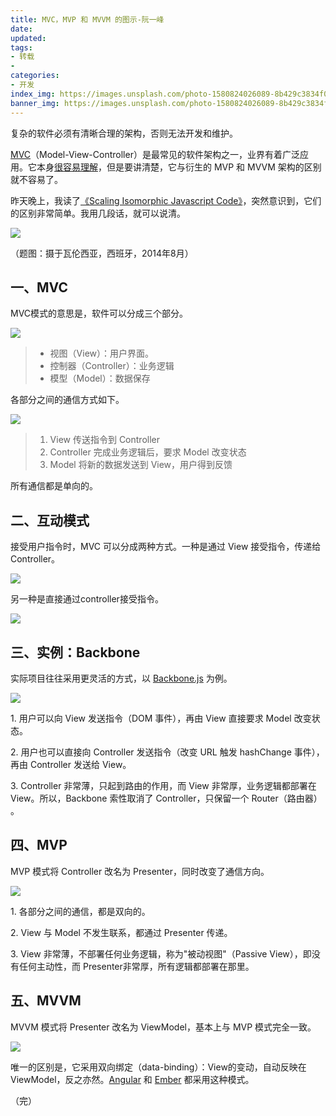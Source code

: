 ```yaml
---
title: MVC，MVP 和 MVVM 的图示-阮一峰
date: 
updated:
tags:
- 转载
- 
categories:
- 开发
index_img: https://images.unsplash.com/photo-1580824026089-8b429c3834f0?ixlib=rb-4.0.3&ixid=MnwxMjA3fDB8MHxwaG90by1wYWdlfHx8fGVufDB8fHx8&auto=format&fit=crop&w=1734&q=80
banner_img: https://images.unsplash.com/photo-1580824026089-8b429c3834f0?ixlib=rb-4.0.3&ixid=MnwxMjA3fDB8MHxwaG90by1wYWdlfHx8fGVufDB8fHx8&auto=format&fit=crop&w=1734&q=80
---
```


复杂的软件必须有清晰合理的架构，否则无法开发和维护。

[MVC](https://zh.wikipedia.org/wiki/MVC)（Model-View-Controller）是最常见的软件架构之一，业界有着广泛应用。它本身[很容易理解](https://www.ruanyifeng.com/blog/2007/11/mvc.html)，但是要讲清楚，它与衍生的 MVP 和 MVVM 架构的区别就不容易了。

昨天晚上，我读了[《Scaling Isomorphic Javascript Code》](http://blog.nodejitsu.com/scaling-isomorphic-javascript-code/)，突然意识到，它们的区别非常简单。我用几段话，就可以说清。

![](https://www.ruanyifeng.com/blogimg/asset/2015/bg2015020102.jpg)

（题图：摄于瓦伦西亚，西班牙，2014年8月）

## 一、MVC

MVC模式的意思是，软件可以分成三个部分。

![](https://www.ruanyifeng.com/blogimg/asset/2015/bg2015020104.png)

> -   视图（View）：用户界面。
> -   控制器（Controller）：业务逻辑
> -   模型（Model）：数据保存

各部分之间的通信方式如下。

![](https://www.ruanyifeng.com/blogimg/asset/2015/bg2015020105.png)

> 1.  View 传送指令到 Controller
> 2.  Controller 完成业务逻辑后，要求 Model 改变状态
> 3.  Model 将新的数据发送到 View，用户得到反馈

所有通信都是单向的。

## 二、互动模式

接受用户指令时，MVC 可以分成两种方式。一种是通过 View 接受指令，传递给 Controller。

![](https://www.ruanyifeng.com/blogimg/asset/2015/bg2015020106.png)

另一种是直接通过controller接受指令。

![](https://www.ruanyifeng.com/blogimg/asset/2015/bg2015020107.png)

## 三、实例：Backbone

实际项目往往采用更灵活的方式，以 [Backbone.js](https://documentcloud.github.com/backbone) 为例。

![](https://www.ruanyifeng.com/blogimg/asset/2015/bg2015020108.png)

1\. 用户可以向 View 发送指令（DOM 事件），再由 View 直接要求 Model 改变状态。

2\. 用户也可以直接向 Controller 发送指令（改变 URL 触发 hashChange 事件），再由 Controller 发送给 View。

3\. Controller 非常薄，只起到路由的作用，而 View 非常厚，业务逻辑都部署在 View。所以，Backbone 索性取消了 Controller，只保留一个 Router（路由器） 。

## 四、MVP

MVP 模式将 Controller 改名为 Presenter，同时改变了通信方向。

![](https://www.ruanyifeng.com/blogimg/asset/2015/bg2015020109.png)

1\. 各部分之间的通信，都是双向的。

2\. View 与 Model 不发生联系，都通过 Presenter 传递。

3\. View 非常薄，不部署任何业务逻辑，称为"被动视图"（Passive View），即没有任何主动性，而 Presenter非常厚，所有逻辑都部署在那里。

## 五、MVVM

MVVM 模式将 Presenter 改名为 ViewModel，基本上与 MVP 模式完全一致。

![](https://www.ruanyifeng.com/blogimg/asset/2015/bg2015020110.png)

唯一的区别是，它采用双向绑定（data-binding）：View的变动，自动反映在 ViewModel，反之亦然。[Angular](https://angularjs.org/) 和 [Ember](http://emberjs.com/) 都采用这种模式。

（完）